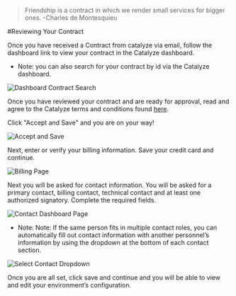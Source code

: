 

> Friendship is a contract in which we render small services for bigger ones.
-Charles de Montesquieu

#Reviewing Your Contract

Once you have received a Contract from catalyze via email, follow the dashboard link to view your contract in the Catalyze dashboard.  

* Note: you can also search for your contract by id via the Catalyze dashboard.

![Dashboard Contract Search ](http://cdn2.dropmark.com/85294/d9fcd48ed0378b8052a8be121098e50a14427095/Screen%20Shot%202015-06-01%20at%209.24.07%20AM.png)

Once you have reviewed your contract and are ready for approval, read and agree to the Catalyze terms and conditions found [here](https://legal.catalyze.io/).  

Click "Accept and Save" and you are on your way!

![Accept and Save](http://cdn2.dropmark.com/85294/542affa48c24cb4fd80aa10b8e72cde2c97aedcc/Screen%20Shot%202015-06-01%20at%209.25.09%20AM.png)

Next, enter or verify your billing information. Save your credit card and continue.
 
![Billing Page](http://cdn2.dropmark.com/85294/260b287fab5ce5c7d2f9f0f7ab5fe16f85456117/Screen%20Shot%202015-06-01%20at%209.27.10%20AM.png)

Next you will be asked for contact information. You will be asked for a  primary contact, billing contact, technical contact and at least one authorized signatory. Complete the required fields.

![Contact Dashboard Page](http://cdn2.dropmark.com/85294/062a3ec135ab6795fe95abbae42378356e05867f/Screen%20Shot%202015-06-01%20at%209.29.10%20AM.png)

* Note: Note: If the same person fits in multiple contact roles, you can automatically fill out contact information with another personnel’s information by using the dropdown at the bottom of each contact section. 

![Select Contact Dropdown](http://cdn2.dropmark.com/85294/1dcfb13d02cfb400f1b8bb26c9be91954f294719/Screen%20Shot%202015-06-01%20at%209.29.31%20AM.png)

Once you are all set, click save and continue and you will be able to view and edit your environment’s configuration. 

